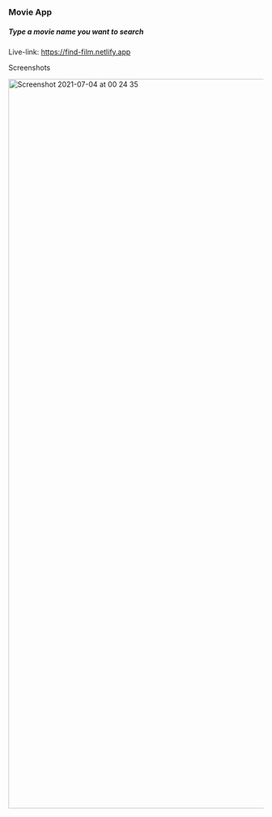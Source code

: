 ### Movie App
##### Type a movie name you want to search

Live-link: https://find-film.netlify.app

Screenshots

<img width="1440" alt="Screenshot 2021-07-04 at 00 24 35" src="https://user-images.githubusercontent.com/47864126/124367291-9e8cdb80-dc5e-11eb-8e2e-b64ff87b63ef.png">
